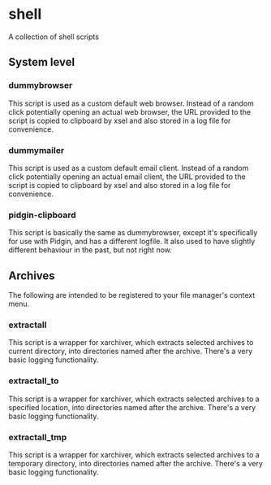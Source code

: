# shell
A collection of shell scripts

## System level
### dummybrowser
This script is used as a custom default web browser. Instead of a random click potentially opening an actual web browser, the URL provided to the script is copied to clipboard by xsel and also stored in a log file for convenience.
### dummymailer
This script is used as a custom default email client. Instead of a random click potentially opening an actual email client, the URL provided to the script is copied to clipboard by xsel and also stored in a log file for convenience.
### pidgin-clipboard
This script is basically the same as dummybrowser, except it's specifically for use with Pidgin, and has a different logfile. It also used to have slightly different behaviour in the past, but not right now.

## Archives
The following are intended to be registered to your file manager's context menu.
### extractall
This script is a wrapper for xarchiver, which extracts selected archives to current directory, into directories named after the archive. There's a very basic logging functionality.
### extractall_to
This script is a wrapper for xarchiver, which extracts selected archives to a specified location, into directories named after the archive. There's a very basic logging functionality.
### extractall_tmp
This script is a wrapper for xarchiver, which extracts selected archives to a temporary directory, into directories named after the archive. There's a very basic logging functionality.
